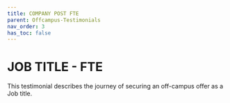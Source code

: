 ```yaml
---
title: COMPANY POST FTE
parent: Offcampus-Testimonials
nav_order: 3
has_toc: false
---
```

# JOB TITLE - FTE
This testimonial describes the journey of securing an off-campus offer as a Job title.